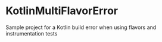 # KotlinMultiFlavorError
Sample project for a Kotlin build error when using flavors and instrumentation tests
